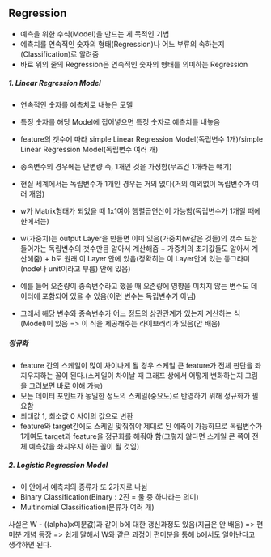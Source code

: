 
## Regression
- 예측을 위한 수식(Model)을 만드는 게 목적인 기법
- 예측치를 연속적인 숫자의 형태(Regression)나 어느 부류의 속하는지(Classification)로 알려줌
- 바로 위의 줄의 Regression은 연속적인 숫자의 형태를 의미하는 Regression

##### 1. Linear Regression Model
- 연속적인 숫자를 예측치로 내놓은 모델
- 특정 숫자를 해당 Model에 집어넣으면 특정 숫자로 예측치를 내놓음
- feature의 갯수에 따라 simple Linear Regression Model(독립변수 1개)/simple Linear Regression Model(독립변수 여러 개) 
- 종속변수의 경우에는 단변량 즉, 1개인 것을 가정함(무조건 1개라는 얘기)
- 현실 세계에서는 독립변수가 1개인 경우는 거의 없다(거의 예외없이 독립변수가 여러 개임)


- w가 Matrix형태가 되었을 때 1x1여야 행렬곱연산이 가능함(독립변수가 1개일 때에 한에서는)
- w(가중치)는 output Layer을 만들면 이미 있음(가중치(w같은 것들)의 갯수 또한 들어가는 독립변수의 갯수만큼 알아서 계산해줌 + 가중치의 초기값들도 알아서 계산해줌) + b도 원래 이 Layer 안에 있음(정확히는 이 Layer안에 있는 동그라미(node나 unit이라고 부름) 안에 있음)

- 예를 들어 오존량이 종속변수라고 했을 때 오존량에 영향을 미치지 않는 변수도 데이터에 포함되어 있을 수 있음(이런 변수는 독립변수가 아님)
- 그래서 해당 변수와 종속변수가 어느 정도의 상관관계가 있는지 계산하는 식(Model)이 있음 => 이 식을 제공해주는 라이브러리가 있음(안 배움)

##### 정규화
- feature 간의 스케일이 많이 차이나게 될 경우 스케일 큰 feature가 전체 판단을 좌지우지하는 꼴이 된다.(스케일이 차이날 때 그래프 상에서 어떻게 변화하는지 그림을 그려보면 바로 이해 가능)
- 모든 데이터 포인트가 동일한 정도의 스케일(중요도)로 반영하기 위해 정규화가 필요함
- 최대값 1, 최소값 0 사이의 값으로 변환
- feature와 target간에도 스케일 맞춰줘야 제대로 된 예측이 가능하므로 독립변수가 1개여도 target과 feature을 정규화를 해줘야 함(그렇지 않다면 스케일 큰 쪽이 전체 예측값을 좌지우지 하는 꼴이 될 것임)

##### 2. Logistic Regression Model
- 이 안에서 예측치의 종류가 또 2가지로 나뉨
- Binary Classification(Binary : 2진 = 둘 중 하나라는 의미)
- Multinomial Classification(분류가 여러 개)

사실은 W - ((alpha)x미분값)과 같이 b에 대한 갱신과정도 있음(지금은 안 배움) => 편미분 개념 등장 => 쉽게 말해서 W와 같은 과정이 편미분을 통해 b에서도 일어난다고 생각하면 된다.
